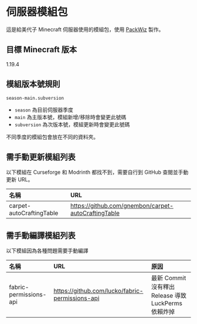 # 伺服器模組包

這是給美代子 Minecraft 伺服器使用的模組包，使用 [PackWiz](https://packwiz.infra.link/) 製作。

## 目標 Minecraft 版本

1.19.4

## 模組版本號規則

`season-main.subversion`

- `season` 為目前伺服器季度
- `main` 為主版本號，模組新增/移除時會變更此號碼
- `subversion` 為次版本號，模組更新時會變更此號碼

不同季度的模組包會放在不同的資料夾。

## 需手動更新模組列表

以下模組在 Curseforge 和 Modrinth 都找不到，需要自行到 GitHub 查閱並手動更新 URL。

| 名稱 | URL |
|:---|:---|
|carpet-autoCraftingTable|https://github.com/gnembon/carpet-autoCraftingTable|

## 需手動編譯模組列表

以下模組因為各種問題需要手動編譯

| 名稱 | URL |原因|  
|:---|:---|:---|
|fabric-permissions-api|https://github.com/lucko/fabric-permissions-api|最新 Commit 沒有釋出 Release 導致 LuckPerms 依賴炸掉|
